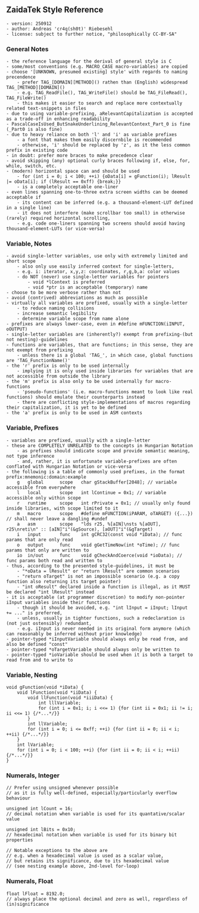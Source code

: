 ## ZaidaTek Style Reference
    - version: 250912
    - author: Andreas 'cr4q(sh0t)' Riebesehl
    - license: subject to further notice, "philosophically CC-BY-SA"

### General Notes
    - the reference language for the derival of general style is C
    - some/most conventions (e.g. MACRO_CASE macro-variables) are copied
    - choose '[UNKNOWN, presumed existing] style' with regards to naming precendence
        - prefer TAG_[DOMAIN][METHOD]() rathen than (English) widespread TAG_[METHOD][DOMAIN]()
        - e.g. TAG_ReadFile(), TAG_WriteFile() should be TAG_FileRead(), TAG_FileWrite()
        - this makes it easier to search and replace more contextually related text-snippets in files
    - due to using variable-prefixing, aRelevantCapitalization is accepted as a trade-off in enhancing readability
    - PascalCaseIsUsed_ButSnakeUnderlining_RelevantContext_Part_0 is fine (_Part0 is also fine)
    - due to heavy reliance on both 'l' and 'i' as variable prefixes
        - a font that makes them easily discernbile is recommended
        - otherwise, 'i' should be replaced by 'z', as it the less common prefix in existing code
    - in doubt: prefer more braces to make precedence clear
    - avoid skipping (any) optional curly braces following if, else, for, while, switch, etc.
    - (modern) horizontal space can and should be used
        - for (int i = 0; i < 100; ++i) {oData[i] = gFunction(i); lResult |= oData[i]; if (lResult == 0xff) {break;}}
        - is a completely acceptable one-liner
    - even lines spanning one-to-three extra screen widths can be deemed acceptable if
        - its content can be inferred (e.g. a thousand-element-LUT defined in a single line)
        - it does not interfere (make scrollbar too small) in otherwise (rarely) required horizontal scrolling,
        - e.g. code one-liners spanning two screens should avoid having thousand-element-LUTs (or vice-versa)

### Variable, Notes
    - avoid single-letter variables, use only with extremely limited and short scope
        - also only use easily inferred context for single-letters,
        - e.g. i: iterator, x,y,z: coordinates, r,g,b,a: color values
        - do NOT (never) use single-letter variables for pointers
            - void *lContext is preferred
            - void *ptr is an acceptable (temporary) name
    - choose to be more verbose rather than not
    - avoid (contrived) abbreviations as much as possible
    - virtually all variables are prefixed, usually with a single-letter
        - to reduce naming collisions
        - increase semantic legibility
        - determine variable scope from name alone
    - prefixes are always lower-case, even in #define mFUNCTION(iINPUT, oOUTPUT)
    - single-letter variables are (inherently?) exempt from prefixing-(but not nesting)-guidelines
    - functions are variables, that are functions; in this sense, they are not exempt from prefixing
        - unless there is a global 'TAG_', in which case, global functions are 'TAG_FunctionName()'
    - the 'r' prefix is only to be used internally
        - implying it is only used inside libraries for variables that are not accessible from outside the library
    - the 'm' prefix is also only to be used internally for macro-functions
        - 'pseudo-functions' (i.e. macro-functions meant to look like real functions) should emulate their counterparts instead
        - there are conflicting style-implementations of macros regarding their capitalization, it is yet to be defined
    - the 'a' prefix is only to be used in ASM contexts

### Variable, Prefixes
    - variables are prefixed, usually with a single-letter
    - these are COMPLETELY UNRELATED to the concepts in Hungarian Notation
        - as prefixes should indicate scope and provide semantic meaning, not type inference
        - and, rather, it is unfortunate variable-prefixes are often conflated with Hungarian Notation or vice-versa
    - the following is a table of commonly used prefixes, in the format prefix:mnemonic:domain:example
        g   global      scope   char gStackBuffer[2048]; // variable accessible from everywhere
        l   local       scope   int lContinue = 0x1; // variable accessible only within scope
        r   runtime     scope   int rPrivate = 0x1; // usually only found inside libraries, with scope limited to it
        m   macro       scope   #define mFUNCTION(iPARAM, oTARGET) ({...}) // shall never leave a dangling #undef
        a   asm         scope   "lds r25, %[aIN]\nsts %[aOUT], r25\nreti\n" :: [aIN]"i"(&gSource), [aOUT]"i"(&gTarget)
        i   input       func    int gCRC32(const void *iData); // func params that are only read
        o   output      func    void gGetTimeNow(int *oTime); // func params that only are written to
        io  in/out      func    void gCheckAndCoerce(void *ioData); // func params both read and written to
    - thus, according to the presented style-guidelines, it must be
        - "*oData = lResult" or "return lResult" are common scenarios
        - "return oTarget" is not an impossible scenario (e.g. a copy function also returning its target pointer)
        - "int oResult" declared inside a function is illegal, as it MUST be declared "int lResult" instead
    - it is acceptable (at programmer discretion) to modify non-pointer iInput variables inside their functions
        - though it should be avoided, e.g. "int lInput = iInput; lInput += ..." is preferred,
        - unless, usually in tighter functions, such a redeclaration is (not just ostensibly) redundant,
        - e.g. iInput is never needed in its original form anymore (which can reasonably be inferred without prior knowledge)
    - pointer-typed *iInputVariable should always only be read from, and also be defined "const"
    - pointer-typed *oTargetVariable should always only be written to
    - pointer-typed *ioVariable should be used when it is both a target to read from and to write to

### Variable, Nesting
    void gFunction(void *iData) {
        void lFunction(void *iiData) {
            void llFunction(void *iiiData) {
                int lllVariable;
                for (int i = 0x1; i; i <<= 1) {for (int ii = 0x1; ii != i; ii <<= 1) {/*...*/}}
            }
            int llVariable;
            for (int i = 0; i <= 0xff; ++i) {for (int ii = 0; ii < i; ++ii) {/*...*/}}
        }
        int lVariable;
        for (int i = 0; i < 100; ++i) {for (int ii = 0; ii < i; ++ii) {/*...*/}}
    }

### Numerals, Integer
	// Prefer using unsigned whenever possible
	// as it is fully well-defined, especially/particularly overflow behaviour
	
	unsigned int lCount = 16;
    // decimal notation when variable is used for its quantative/scalar value
	
    unsigned int lBits = 0x10;
	// hexadecimal notation when variable is used for its binary bit properties
	
	// Notable exceptions to the above are
	// e.g. when a hexadecimal value is used as a scalar value,
	// but retains its significance, due to its hexadecimal value
	// (see nesting example above, 2nd-level for-loop)

### Numerals, Float
	float lFloat = 8192.0;
	// always place the optional decimal and zero as well, regardless of (in)significance

